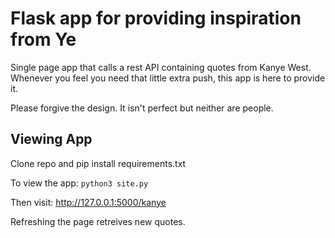 # Flask app for providing inspiration from Ye

Single page app that calls a rest API containing quotes from Kanye West. Whenever you feel you need that little extra push, this app is here to provide it.

Please forgive the design. It isn't perfect but neither are people.

## Viewing App

Clone repo and pip install requirements.txt

To view the app: `python3 site.py`

Then visit: http://127.0.0.1:5000/kanye

Refreshing the page retreives new quotes.